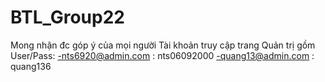 # BTL_Group22
Mong nhận đc góp ý của mọi người
Tài khoản truy cập trang Quản trị gồm User/Pass: 
-nts6920@admin.com : nts06092000
-quang13@admin.com : quang136
